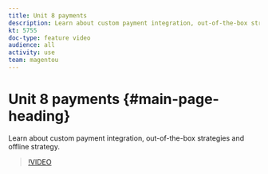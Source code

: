 ```yaml
---
title: Unit 8 payments
description: Learn about custom payment integration, out-of-the-box strategies and offline strategy.
kt: 5755
doc-type: feature video
audience: all
activity: use
team: magentou
---
```


# Unit 8 payments {#main-page-heading}

Learn about custom payment integration, out-of-the-box strategies and offline strategy.

>[!VIDEO](https://video.tv.adobe.com/v/35976?quality=12&learn=on)